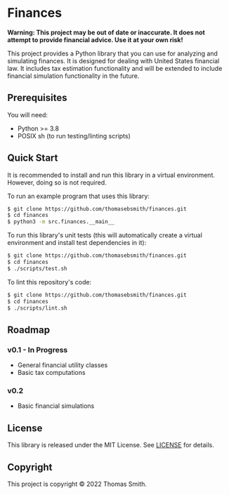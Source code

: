 # Finances
**Warning: This project may be out of date or inaccurate. It does not attempt
to provide financial advice. Use it at your own risk!**

This project provides a Python library that you can use for analyzing and
simulating finances. It is designed for dealing with United States financial
law. It includes tax estimation functionality and will be extended to include
financial simulation functionality in the future.

## Prerequisites
You will need:
- Python >= 3.8
- POSIX sh (to run testing/linting scripts)

## Quick Start
It is recommended to install and run this library in a virtual environment.
However, doing so is not required.

To run an example program that uses this library:
```sh
$ git clone https://github.com/thomasebsmith/finances.git
$ cd finances
$ python3 -m src.finances.__main__
```

To run this library's unit tests (this will automatically create a virtual
environment and install test dependencies in it):
```sh
$ git clone https://github.com/thomasebsmith/finances.git
$ cd finances
$ ./scripts/test.sh
```

To lint this repository's code:
```sh
$ git clone https://github.com/thomasebsmith/finances.git
$ cd finances
$ ./scripts/lint.sh
```

## Roadmap
### v0.1 - In Progress
- General financial utility classes
- Basic tax computations

### v0.2
- Basic financial simulations

## License
This library is released under the MIT License. See [LICENSE](./LICENSE) for
details.

## Copyright
This project is copyright © 2022 Thomas Smith.
